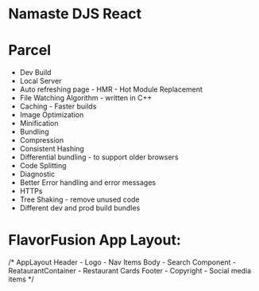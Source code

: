 # Namaste DJS React

# Parcel
- Dev Build
- Local Server
- Auto refreshing page - HMR - Hot Module Replacement
- File Watching Algorithm - written in C++
- Caching - Faster builds
- Image Optimization
- Minification 
- Bundling
- Compression
- Consistent Hashing
- Differential bundling - to support older browsers
- Code Splitting
- Diagnostic
- Better Error handling and error messages
- HTTPs
- Tree Shaking - remove unused code 
- Different dev and prod build bundles

# FlavorFusion App Layout:
/*
AppLayout
    Header
        - Logo
        - Nav Items
    Body 
        - Search Component
        - ReataurantContainer
        - Restaurant Cards
    Footer
        - Copyright
        - Social media items 
*/